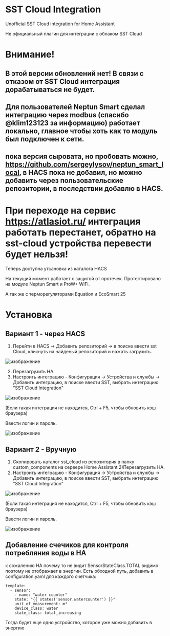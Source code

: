 # SST Cloud Integration


Unofficial SST Cloud integration for Home Assistant


Не официальный плагин для интеграции с облаком SST Cloud

# Внимание!
## В этой версии обновлений нет! В связи с отказом от SST Cloud интеграция дорабатываться не будет.
## Для пользователей Neptun Smart сделал интеграцию через modbus (спасибо @klim123123 за информацию) работает локально, главное чтобы хоть как то модуль был подключен к сети.
## пока версия сыровата, но пробовать можно, https://github.com/sergeylysov/neptun_smart_local, в HACS пока не добавил, но можно добавить через пользовательские репозитории, в последствии добавлю в HACS.

# При переходе на сервис https://atlasiot.ru/ интеграция работать перестанет, обратно на sst-cloud устройства перевести будет нельзя!


Теперь доступна утсановка из каталога HACS

На текущий момент работает с защитой от протечек. Протестировано на модуле Neptun Smart и ProW+ WiFi. 

А так же с терморегуляторами Equation и EcoSmart 25



# Установка

## Вариант 1 - через HACS
1) Перейти в HACS -> Добавить репозиторий -> в поиске ввести sst Cloud, кликнуть на найденый репозиторий и нажать загрузить.


![изображение](https://user-images.githubusercontent.com/18576858/224535384-4716011b-6037-420b-b320-cdc704e0c933.png)


2) Перезагрузить HA.
3) Настроить интеграцию - Конфигурация -> Устройства и службы -> Добавить интеграцию, в поиске ввести SST, выбрать интеграцию "SST Cloud Integration"


![изображение](https://user-images.githubusercontent.com/18576858/166641784-4cb8b22b-7789-4bc6-942e-467077b82e06.png)

(Если такая интеграция не находится, Ctrl + F5, чтобы обновить кэш браузера)

Ввести логин и пароль.

![изображение](https://user-images.githubusercontent.com/18576858/187661775-a3f47f99-b9bb-427c-bf5b-c85fd4b93172.png)


## Вариант 2 - Вручную
1) Cкопировать каталог sst_cloud из репозитория в папку custom_components на сервере Home Assistant
2)Перезагрузить HA.
3) Настроить интеграцию - Конфигурация -> Устройства и службы -> Добавить интеграцию, в поиске ввести SST, выбрать интеграцию "SST Cloud Integration"


![изображение](https://user-images.githubusercontent.com/18576858/166641784-4cb8b22b-7789-4bc6-942e-467077b82e06.png)

(Если такая интеграция не находится, Ctrl + F5, чтобы обновить кэш браузера)

Ввести логин и пароль.

![изображение](https://user-images.githubusercontent.com/18576858/187661824-b0b3ee11-983a-4e59-bf56-4277e97bb2e0.png)


## Добавление счечиков для контроля потребляния воды в HA
к сожалению HA почему то не видит SensorStateClass.TOTAL видимо поэтому не отображает в энергии.
Есть обходной путь, добавить в configuration.yaml для каждого счетчика:
```
template:
  - sensor:
    - name: "water counter"
    state: "{{ states('sensor.watercounter') }}"
    unit_of_measurement: m³
    device_class: water
    state_class: total_increasing
```
Тогда будет еще одно устройство, которое уже можно добавить в энергию

